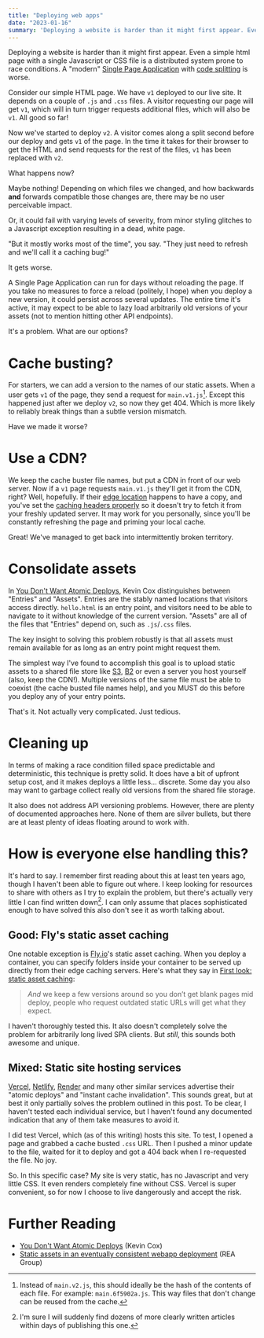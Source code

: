 ```yaml
---
title: "Deploying web apps"
date: "2023-01-16"
summary: 'Deploying a website is harder than it might first appear. Even a simple html page with a single Javascript or CSS file is a distributed system prone to race conditions. A "modern" Single Page Application with code splitting is worse.'
---
```


Deploying a website is harder than it might first appear. Even a simple html page with a single Javascript or CSS file is a distributed system prone to race conditions. A "modern" [Single Page Application](https://developer.mozilla.org/en-US/docs/Glossary/SPA) with [code splitting](https://webpack.js.org/guides/code-splitting/) is worse.

<!-- more -->

Consider our simple HTML page. We have `v1` deployed to our live site. It depends on a couple of `.js` and `.css` files. A visitor requesting our page will get `v1`, which will in turn trigger requests additional files, which will also be `v1`. All good so far!

Now we've started to deploy `v2`. A visitor comes along a split second before our deploy and gets `v1` of the page. In the time it takes for their browser to get the HTML and send requests for the rest of the files, `v1` has been replaced with `v2`.

What happens now?

Maybe nothing! Depending on which files we changed, and how backwards **and** forwards compatible those changes are, there may be no user perceivable impact.

Or, it could fail with varying levels of severity, from minor styling glitches to a Javascript exception resulting in a dead, white page.

"But it mostly works most of the time", you say. "They just need to refresh and we'll call it a caching bug!"

It gets worse.

A Single Page Application can run for days without reloading the page. If you take no measures to force a reload (politely, I hope) when you deploy a new version, it could persist across several updates. The entire time it's active, it may expect to be able to lazy load arbitrarily old versions of your assets (not to mention hitting other API endpoints).

It's a problem. What are our options?

# Cache busting?

For starters, we can add a version to the names of our static assets. When a user gets `v1` of the page, they send a request for `main.v1.js`[^hashbusting]. Except this happened just after we deploy `v2`, so now they get 404. Which is more likely to reliably break things than a subtle version mismatch.

Have we made it worse?

# Use a CDN?

We keep the cache buster file names, but put a CDN in front of our web server. Now if a `v1` page requests `main.v1.js` they'll get it from the CDN, right? Well, hopefully. If their [edge location](https://www.cloudflare.com/learning/cdn/glossary/edge-server/) happens to have a copy, and you've set the [caching headers properly](https://hacks.mozilla.org/2017/01/using-immutable-caching-to-speed-up-the-web/) so it doesn't try to fetch it from your freshly updated server. It may work for you personally, since you'll be constantly refreshing the page and priming your local cache.

Great! We've managed to get back into intermittently broken territory.

# Consolidate assets

In [You Don't Want Atomic Deploys](https://kevincox.ca/2021/08/24/atomic-deploys/), Kevin Cox distinguishes between "Entries" and "Assets". Entries are the stably named locations that visitors access directly. `hello.html` is an entry point, and visitors need to be able to navigate to it without knowledge of the current version. "Assets" are all of the files that "Entries" depend on, such as `.js`/`.css` files.

The key insight to solving this problem robustly is that all assets must remain available for as long as an entry point might request them.

The simplest way I've found to accomplish this goal is to upload static assets to a shared file store like [S3](https://aws.amazon.com/s3/), [B2](https://www.backblaze.com/b2/cloud-storage.html) or even a server you host yourself (also, keep the CDN!). Multiple versions of the same file must be able to coexist (the cache busted file names help), and you MUST do this before you deploy any of your entry points.

That's it. Not actually very complicated. Just tedious.

# Cleaning up

In terms of making a race condition filled space predictable and deterministic, this technique is pretty solid. It does have a bit of upfront setup cost, and it makes deploys a little less... discrete. Some day you also may want to garbage collect really old versions from the shared file storage.

It also does not address API versioning problems. However, there are plenty of documented approaches here. None of them are silver bullets, but there are at least plenty of ideas floating around to work with.

# How is everyone else handling this?

It's hard to say. I remember first reading about this at least ten years ago, though I haven't been able to figure out where. I keep looking for resources to share with others as I try to explain the problem, but there's actually very little I can find written down[^findafterwriting]. I can only assume that places sophisticated enough to have solved this also don't see it as worth talking about.

## Good: Fly's static asset caching

One notable exception is [Fly.io](https://fly.io)'s static asset caching. When you deploy a container, you can specify folders inside your container to be served up directly from their edge caching servers. Here's what they say in [First look: static asset caching](https://community.fly.io/t/first-look-static-asset-caching/1375):

> _And_ we keep a few versions around so you don’t get blank pages mid deploy, people who request outdated static URLs will get what they expect.

I haven't thoroughly tested this. It also doesn't completely solve the problem for arbitrarily long lived SPA clients. But _still_, this sounds both awesome and unique.

## Mixed: Static site hosting services

[Vercel](https://vercel.com/features/infrastructure), [Netlify](https://www.netlify.com/), [Render](https://render.com/docs/static-sites#instant-cache-invalidation) and many other similar services advertise their "atomic deploys" and "instant cache invalidation". This sounds great, but at best it only partially solves the problem outlined in this post. To be clear, I haven't tested each individual service, but I haven't found any documented indication that any of them take measures to avoid it.

I did test Vercel, which (as of this writing) hosts this site. To test, I opened a page and grabbed a cache busted `.css` URL. Then I pushed a minor update to the file, waited for it to deploy and got a 404 back when I re-requested the file. No joy.

So. In this specific case? My site is very static, has no Javascript and very little CSS. It even renders completely fine without CSS. Vercel is super convenient, so for now I choose to live dangerously and accept the risk.

# Further Reading

- [You Don't Want Atomic Deploys](https://kevincox.ca/2021/08/24/atomic-deploys/) (Kevin Cox)
- [Static assets in an eventually consistent webapp deployment](https://www.rea-group.com/about-us/news-and-insights/blog/static-assets-in-an-eventually-consistent-webapp-deployment/) (REA Group)

[^hashbusting]: Instead of `main.v2.js`, this should ideally be the hash of the contents of each file. For example: `main.6f5902a.js`. This way files that don't change can be reused from the cache.
[^findafterwriting]: I'm sure I will suddenly find dozens of more clearly written articles within days of publishing this one.
